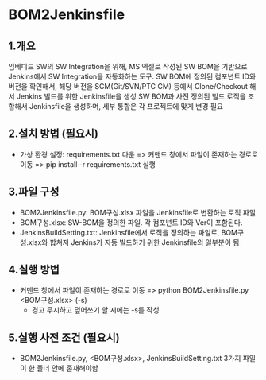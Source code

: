 BOM2Jenkinsfile
=========================
1.개요
-------------------------
임베디드 SW의 SW Integration을 위해, MS 엑셀로 작성된 SW BOM을 기반으로 Jenkins에서 SW Integration을 자동화하는 도구.
SW BOM에 정의된 컴포넌트 ID와 버전을 확인해서, 해당 버전을 SCM(Git/SVN/PTC CM) 등에서 Clone/Checkout 해서 Jenkins 빌드를 위한 Jenkinsfile을 생성
SW BOM과 사전 정의된 빌드 로직을 조합해서 Jenkinsfile을 생성하며, 세부 통합은 각 프로젝트에 맞게 변경 필요

2.설치 방법 (필요시)
-------------------------
* 가상 환경 설정: requirements.txt 다운 => 커맨드 창에서 파일이 존재하는 경로로 이동 => pip install -r requirements.txt 실행

3.파일 구성
-------------------------
* BOM2Jenkinsfile.py: BOM구성.xlsx 파일을 Jenkinsfile로 변환하는 로직 파일
* BOM구성.xlsx: SW-BOM을 정의한 파일. 각 컴포넌트 ID와 Ver이 포함된다.
* JenkinsBuildSetting.txt: Jenkinsfile에서 로직을 정의하는 파일로, BOM구성.xlsx와 합쳐져 Jenkins가 자동 빌드하기 위한 Jenkinsfile의 일부분이 됨

4.실행 방법
-------------------------
* 커맨드 창에서 파일이 존재하는 경로로 이동 => python BOM2Jenkinsfile.py <BOM구성.xlsx> (-s)
  * 경고 무시하고 덮어쓰기 할 시에는 -s를 작성

5.실행 사전 조건 (필요시)
-------------------------
* BOM2Jenkinsfile.py, <BOM구성.xlsx>, JenkinsBuildSetting.txt 3가지 파일이 한 폴더 안에 존재해야함
